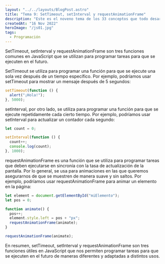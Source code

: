 ```yaml
---
layout: "../../layouts/BlogPost.astro"
title: "Tema 9: SetTimeout, setInterval y requestAnimationFrame"
description: "Este es el noveno tema de los 33 conceptos que todo desarrollador de JS debe conocer"
createdAt: "16 Nov 2022"
heroImage: "/js01.jpg"
tags:
  - Programación
---
```


SetTimeout, setInterval y requestAnimationFrame son tres funciones comunes en JavaScript que se utilizan para programar tareas para que se ejecuten en el futuro.

SetTimeout se utiliza para programar una función para que se ejecute una sola vez después de un tiempo específico. Por ejemplo, podríamos usar setTimeout para mostrar un mensaje después de 5 segundos:

```jsx
setTimeout(function () {
  alert("¡Hola!");
}, 5000);
```

setInterval, por otro lado, se utiliza para programar una función para que se ejecute repetidamente cada cierto tiempo. Por ejemplo, podríamos usar setInterval para actualizar un contador cada segundo:

```jsx
let count = 0;

setInterval(function () {
  count++;
  console.log(count);
}, 1000);
```

requestAnimationFrame es una función que se utiliza para programar tareas que deben ejecutarse en sincronía con la tasa de actualización de la pantalla. Por lo general, se usa para animaciones en las que queremos asegurarnos de que se muestren de manera suave y sin saltos. Por ejemplo, podríamos usar requestAnimationFrame para animar un elemento en la página:

```jsx
let element = document.getElementById("miElemento");
let pos = 0;

function animate() {
  pos++;
  element.style.left = pos + "px";
  requestAnimationFrame(animate);
}

requestAnimationFrame(animate);
```

En resumen, setTimeout, setInterval y requestAnimationFrame son tres funciones útiles en JavaScript que nos permiten programar tareas para que se ejecuten en el futuro de maneras diferentes y adaptadas a distintos usos.

